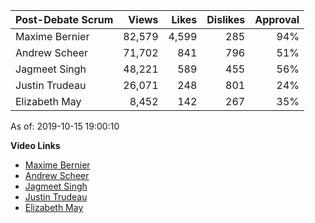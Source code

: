 Post-Debate Scrum | Views | Likes | Dislikes | Approval
--- | ---: | ---: | ---: | ---:
Maxime Bernier       |  82,579 |   4,599 |     285 | 94%
Andrew Scheer        |  71,702 |     841 |     796 | 51%
Jagmeet Singh        |  48,221 |     589 |     455 | 56%
Justin Trudeau       |  26,071 |     248 |     801 | 24%
Elizabeth May        |   8,452 |     142 |     267 | 35%

As of: 2019-10-15 19:00:10


**Video Links**
- [Maxime Bernier](https://youtu.be/X_IUY25ajUU)
- [Andrew Scheer](https://youtu.be/6zVtckrxLmo)
- [Jagmeet Singh](https://youtu.be/DnIzty_VQvs)
- [Justin Trudeau](https://youtu.be/YSg27gaztys)
- [Elizabeth May](https://youtu.be/rcwNJEHJVus)

